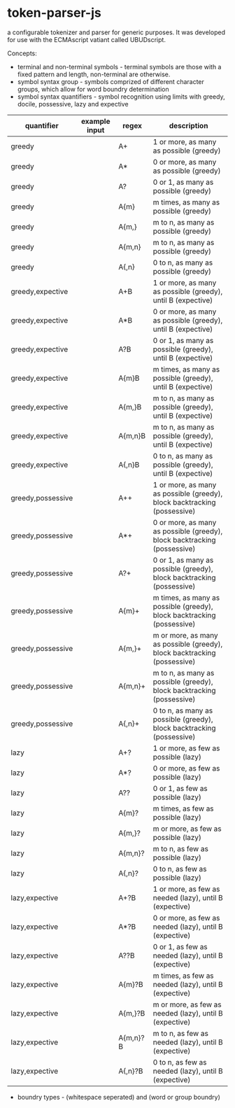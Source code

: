 # token-parser-js
a configurable tokenizer and parser for generic purposes.  It was developed for use with the ECMAscript vatiant called UBUDscript.

Concepts:
+ terminal and non-terminal symbols - terminal symbols are those with a fixed pattern and length, non-terminal are otherwise.
+ symbol syntax group - symbols comprized of different character groups, which allow for word boundry determination
+ symbol syntax quantifiers - symbol recognition using limits with greedy, docile, possessive, lazy and expective

quantifier        | example input   | regex    | description
----------------- | --------------- | -------- | -----------
greedy            |                 | A+       | 1 or more, as many as possible (greedy)
greedy            |                 | A\*      | 0 or more, as many as possible (greedy)
greedy            |                 | A?       | 0 or 1, as many as possible (greedy)
greedy            |                 | A{m}     | m times, as many as possible (greedy)
greedy            |                 | A{m,}    | m to n, as many as possible (greedy)
greedy            |                 | A{m,n}   | m to n, as many as possible (greedy)
greedy            |                 | A{,n}    | 0 to n, as many as possible (greedy)
greedy,expective  |                 | A+B      | 1 or more, as many as possible (greedy), until B (expective) 
greedy,expective  |                 | A\*B     | 0 or more, as many as possible (greedy), until B (expective) 
greedy,expective  |                 | A?B      | 0 or 1, as many as possible (greedy), until B (expective) 
greedy,expective  |                 | A{m}B    | m times, as many as possible (greedy), until B (expective) 
greedy,expective  |                 | A{m,}B   | m to n, as many as possible (greedy), until B (expective) 
greedy,expective  |                 | A{m,n}B  | m to n, as many as possible (greedy), until B (expective) 
greedy,expective  |                 | A{,n}B   | 0 to n, as many as possible (greedy), until B (expective) 
greedy,possessive |                 | A++      | 1 or more, as many as possible (greedy), block backtracking (possessive)
greedy,possessive |                 | A\*+     | 0 or more, as many as possible (greedy), block backtracking (possessive)
greedy,possessive |                 | A?+      | 0 or 1, as many as possible (greedy), block backtracking (possessive)
greedy,possessive |                 | A{m}+    | m times, as many as possible (greedy), block backtracking (possessive)
greedy,possessive |                 | A{m,}+   | m or more, as many as possible (greedy), block backtracking (possessive)
greedy,possessive |                 | A{m,n}+  | m to n, as many as possible (greedy), block backtracking (possessive)
greedy,possessive |                 | A{,n}+   | 0 to n, as many as possible (greedy), block backtracking (possessive)
lazy              |                 | A+?      | 1 or more, as few as possible (lazy) 
lazy              |                 | A\*?     | 0 or more, as few as possible (lazy) 
lazy              |                 | A??      | 0 or 1, as few as possible (lazy) 
lazy              |                 | A{m}?    | m times, as few as possible (lazy) 
lazy              |                 | A{m,}?   | m or more, as few as possible (lazy) 
lazy              |                 | A{m,n}?  | m to n, as few as possible (lazy) 
lazy              |                 | A{,n}?   | 0 to n, as few as possible (lazy) 
lazy,expective    |                 | A+?B     | 1 or more, as few as needed (lazy), until B (expective) 
lazy,expective    |                 | A\*?B    | 0 or more, as few as needed (lazy), until B (expective) 
lazy,expective    |                 | A??B     | 0 or 1, as few as needed (lazy), until B (expective) 
lazy,expective    |                 | A{m}?B   | m times, as few as needed (lazy), until B (expective) 
lazy,expective    |                 | A{m,}?B  | m or more, as few as needed (lazy), until B (expective) 
lazy,expective    |                 | A{m,n}?B | m to n, as few as needed (lazy), until B (expective) 
lazy,expective    |                 | A{,n}?B  | 0 to n, as few as needed (lazy), until B (expective) 

+ boundry types - (whitespace seperated) and (word or group boundry)



